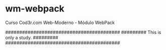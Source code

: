 # wm-webpack
Curso Cod3r.com Web-Moderno - Módulo WebPack

#########################################
######### This is only a study. #########
#########################################
